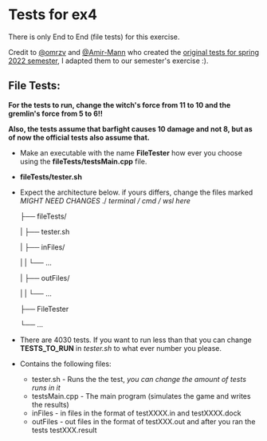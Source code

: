 # Tests for ex4

There is only End to End (file tests) for this exercise.

Credit to [@omrzv](https://www.github.com/omrzv) and [@Amir-Mann](https://www.github.com/Amir-Mann) who created the [original tests for spring 2022 semester](https://github.com/omrzv/matam_tests_spring2022/tree/main/ex4), I adapted them to our semester's exercise :).

## File Tests:
**For the tests to run, change the witch's force from 11 to 10 and the gremlin's force from 5 to 6!!**

**Also, the tests assume that barfight causes 10 damage and not 8, but as of now the official tests also assume that.**

* Make an executable with the name **FileTester** how ever you choose using the **fileTests/testsMain.cpp** file.
* **fileTests/tester.sh**
* Expect the architecture below. if yours differs, change the files marked *MIGHT NEED CHANGES*
    ./ *terminal / cmd / wsl here* 
    
    ├── fileTests/ 
    
    |   ├── tester.sh    

    |   ├── inFiles/    

    |   |   └── ... 

    |   ├── outFiles/    
    
    |   |   └── ... 
    
    ├── FileTester  
    
    └── ... 
* There are 4030 tests. If you want to run less than that you can change **TESTS_TO_RUN** in *tester.sh* to what ever number you please.
    
* Contains the following files:
    * tester.sh - Runs the the test, *you can change the amount of tests runs in it*
    * testsMain.cpp - The main program (simulates the game and writes the results)
    * inFiles - in files in the format of testXXXX.in and testXXXX.dock
    * outFiles - out files in the format of testXXX.out and after you ran the tests testXXX.result 
